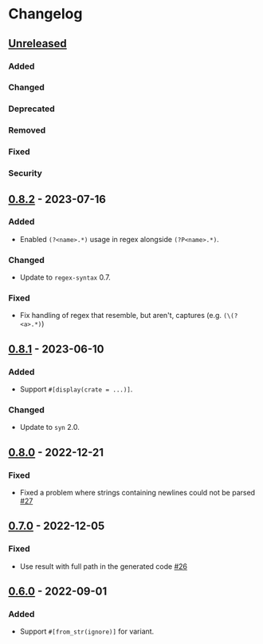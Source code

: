 # Changelog

## [Unreleased]

### Added

### Changed

### Deprecated

### Removed

### Fixed

### Security

## [0.8.2] - 2023-07-16

### Added

- Enabled `(?<name>.*)` usage in regex alongside `(?P<name>.*)`.

### Changed

- Update to `regex-syntax` 0.7.

### Fixed

- Fix handling of regex that resemble, but aren't, captures (e.g. `(\(?<a>.*)`)


## [0.8.1] - 2023-06-10

### Added

- Support `#[display(crate = ...)]`.

### Changed

- Update to `syn` 2.0.

## [0.8.0] - 2022-12-21

### Fixed

- Fixed a problem where strings containing newlines could not be parsed [#27](https://github.com/frozenlib/parse-display/issues/27)

## [0.7.0] - 2022-12-05

### Fixed

- Use result with full path in the generated code [#26](https://github.com/frozenlib/parse-display/pull/26)

## [0.6.0] - 2022-09-01

### Added

- Support `#[from_str(ignore)]` for variant.

[unreleased]: https://github.com/frozenlib/parse-display/compare/v0.8.2...HEAD
[0.8.2]: https://github.com/frozenlib/parse-display/compare/v0.8.1...v0.8.2
[0.8.1]: https://github.com/frozenlib/parse-display/compare/v0.8.0...v0.8.1
[0.8.0]: https://github.com/frozenlib/parse-display/compare/v0.7.0...v0.8.0
[0.7.0]: https://github.com/frozenlib/parse-display/compare/v0.6.0...v0.7.0
[0.6.0]: https://github.com/frozenlib/parse-display/compare/v0.5.5...v0.6.0

